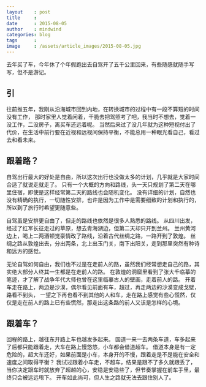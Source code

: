```yaml
---
layout    : post
title     :
date      : 2015-08-05
author    : mindwind
categories: blog
tags      :
image     : /assets/article_images/2015-08-05.jpg
---
```



去年买了车，今年休了个年假跑出去自驾开了五千公里回来，有些随感就随手写写，但不是游记。


## 引
往前推五年，我刚从沿海城市回到内地，在转换城市的过程中有一段不算短的时间没有工作，
那时家里人觉着闲着，干脆去把驾照考了吧，我当时不想去，觉着一没工作，二没房子，离买车还远着呢。
当然后来过了没几年就为这种短视付出了代价，在生活中前行要在近视和远视间保持平衡，不能总用一种眼光看自己，看过去和看未来。


## 跟着路？
自驾出行最大的好处是自由，所以这次出行也没做太多的计划，几乎就是大家时间合适了就说走就走了。
只有一个大概的方向和路线，头一天只规划了第二天在哪里住宿，即使是这样经常第二天的路线也会随机变化。
没有详细的计划，自然也没有精确的执行，一切随性安排，也许是因为工作中是需要细致的计划和执行的，所以到了旅行时希望更随意些。

自驾虽是安排更自由了，但走的路线也依然是很多人熟悉的路线。
从四川出发，经过了红军长征走过的草原，想去青海湖边，但第二天却只开到兰州。
兰州黄河边上，喝上二两酒顿觉豪情改了路线，沿着古代丝绸之路，一路开到了敦煌。
丝绸之路从敦煌出去，分出两条，北上出玉门关，南下出阳关，走到那里突然有种诗和远方的感觉。

无论自驾如何自由，我们也不过是在走前人的路，虽然我们经常想走自己的路，其实绝大部分人终其一生都是在走前人的路。
在敦煌的洞窟里看到了张大千临摹的笔迹，才了解了战争年代大师也曾在这里临摹古人的壁画，走着前人的路。
开着车走在路上，两边是沙漠，偶尔看见前面有车，超过，再走两边的沙漠变成戈壁，路看不到头，
一望之下再也看不到其他的人和车，走在路上感觉有些心慌然，仅仅是走在前人的路上已有些慌然，那走出这条路的前人又该是怎样的心境。


## 跟着车？
回程的路上，越往东开路上车也越发多起来。
国道一来一去两条车道，车多起来了后都只能跟着走，大车在路上慢悠悠，小车都会借道超车。
借道本身是有一定危险的，超大车还好，如果前面是小车，本身开的不慢，跟着走是不是能在安全和速度之间取得平衡？
我试过跟着小车走，不超车，结果是跟不了多久就跟丢了，当你决定跟车时就放弃了超越的心，安稳是安稳些了，但节奏掌握在前车手里，最终只会被远远甩下。
开车如此尚可，但人生之路就无法去跟住别人了。
